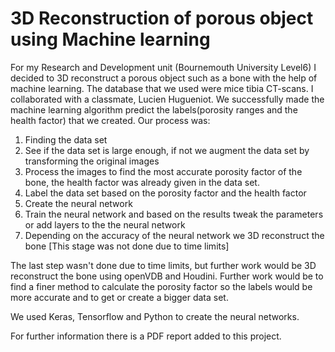 # 3D Reconstruction of porous object using Machine learning

For my Research and Development unit (Bournemouth University Level6) I decided to 3D reconstruct a porous object such as a bone with the help of machine learning. The database that we used were mice tibia CT-scans.
I collaborated with a classmate, Lucien Hugueniot. 
We successfully made the machine learning algorithm predict the labels(porosity ranges and the health factor) that we created.
Our process was:
1. Finding the data set
2. See if the data set is large enough, if not we augment the data set by transforming the original images
3. Process the images to find the most accurate porosity factor of the bone, the health factor was already given in the data set. 
4. Label the data set based on the porosity factor and the health factor
5. Create the neural network 
6. Train the neural network and based on the results tweak the parameters or add layers to the the neural network
7. Depending on the accuracy of the neural network we 3D reconstruct the bone [This stage was not done due to time limits]

The last step wasn't done due to time limits, but further work would be 3D reconstruct the bone using openVDB and Houdini.
Further work would be to find a finer method to calculate the porosity factor so the labels would be more accurate and to get or create a bigger data set.

We used Keras, Tensorflow and Python to create the neural networks.

For further information there is a PDF report added to this project.
